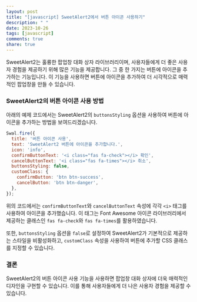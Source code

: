 ```yaml
---
layout: post
title: "[javascript] SweetAlert2에서 버튼 아이콘 사용하기"
description: " "
date: 2023-10-26
tags: [javascript]
comments: true
share: true
---
```


SweetAlert2는 훌륭한 팝업창 대화 상자 라이브러리이며, 사용자들에게 더 좋은 사용자 경험을 제공하기 위해 많은 기능을 제공합니다. 그 중 한 가지는 버튼에 아이콘을 추가하는 기능입니다. 이 기능을 사용하면 버튼에 아이콘을 추가하여 더 시각적으로 매력적인 팝업창을 만들 수 있습니다.

### SweetAlert2의 버튼 아이콘 사용 방법

아래의 예제 코드에서는 SweetAlert2의 `buttonsStyling` 옵션을 사용하여 버튼에 아이콘을 추가하는 방법을 보여드리겠습니다. 

```javascript
Swal.fire({
  title: '버튼 아이콘 사용',
  text: 'SweetAlert2 버튼에 아이콘을 추가합니다.',
  icon: 'info',
  confirmButtonText: '<i class="fas fa-check"></i> 확인',
  cancelButtonText: '<i class="fas fa-times"></i> 취소',
  buttonsStyling: false,
  customClass: {
    confirmButton: 'btn btn-success',
    cancelButton: 'btn btn-danger',
  },
});
```

위의 코드에서는 `confirmButtonText`와 `cancelButtonText` 속성에 각각 `<i>` 태그를 사용하여 아이콘을 추가했습니다. 이 태그는 Font Awesome 아이콘 라이브러리에서 제공하는 클래스인 `fas fa-check`와 `fas fa-times`를 활용하였습니다.

또한, `buttonsStyling` 옵션을 `false`로 설정하여 SweetAlert2가 기본적으로 제공하는 스타일을 비활성화하고, `customClass` 속성을 사용하여 버튼에 추가할 CSS 클래스를 지정할 수 있습니다. 

### 결론

SweetAlert2의 버튼 아이콘 사용 기능을 사용하면 팝업창 대화 상자에 더욱 매력적인 디자인을 구현할 수 있습니다. 이를 통해 사용자들에게 더 나은 사용자 경험을 제공할 수 있습니다.